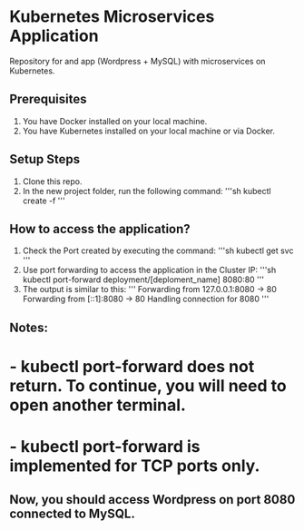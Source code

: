 # Kubernetes Microservices Application

Repository for and app (Wordpress + MySQL) with microservices on Kubernetes.

## Prerequisites

1. You have Docker installed on your local machine.
2. You have Kubernetes installed on your local machine or via Docker.


## Setup Steps

1. Clone this repo.
2. In the new project folder, run the following command:
'''sh
kubectl create -f 
'''


## How to access the application?

1. Check the Port created by executing the command:
'''sh
kubectl get svc
'''
2. Use port forwarding to access the application in the Cluster IP:
'''sh
kubectl port-forward deployment/[deploment_name] 8080:80
'''
3. The output is similar to this:
'''
Forwarding from 127.0.0.1:8080 -> 80
Forwarding from [::1]:8080 -> 80
Handling connection for 8080
'''


## Notes:
#  - kubectl port-forward does not return. To continue, you will need to open another terminal.
#  - kubectl port-forward is implemented for TCP ports only.


## Now, you should access Wordpress on port 8080 connected to MySQL.
